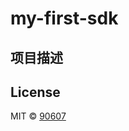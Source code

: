 # my-first-sdk
## 项目描述


## License

MIT © [90607]()


[npm-packages]: https://www.npmjs.com/~dkypooh
